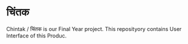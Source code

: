 # चिंतक
 Chintak / चिंतक is our Final Year project. This reposityory contains User Interface of this Produc.
